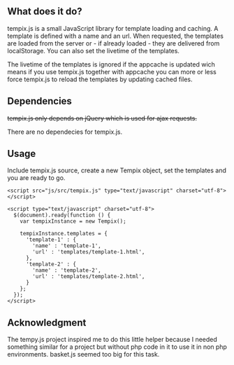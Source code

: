 ## What does it do?

tempix.js is a small JavaScript library for template loading and caching. A template is defined with a name and an url. When requested, the templates are loaded from the server or - if already loaded - they are delivered from localStorage. You can also set the livetime of the templates.

The livetime of the templates is ignored if the appcache is updated wich means if you use tempix.js together with appcache you can more or less force tempix.js to reload the templates by updating cached files.

## Dependencies

~~tempix.js only depends on jQuery which is used for ajax requests.~~

There are no dependecies for tempix.js.

## Usage

Include tempix.js source, create a new Tempix object, set the templates and you are ready to go.

    <script src="js/src/tempix.js" type="text/javascript" charset="utf-8"></script>

    <script type="text/javascript" charset="utf-8">
      $(document).ready(function () {
        var tempixInstance = new Tempix();

        tempixInstance.templates = {
          'template-1' : {
            'name' : 'template-1',
            'url' : 'templates/template-1.html',
          },
          'template-2' : {
            'name' : 'template-2',
            'url' : 'templates/template-2.html',
          }
        };
      });
    </script>

## Acknowledgment

The tempy.js project inspired me to do this little helper because I needed something similar for a project but without php code in it to use it in non php environments. basket.js seemed too big for this task.
